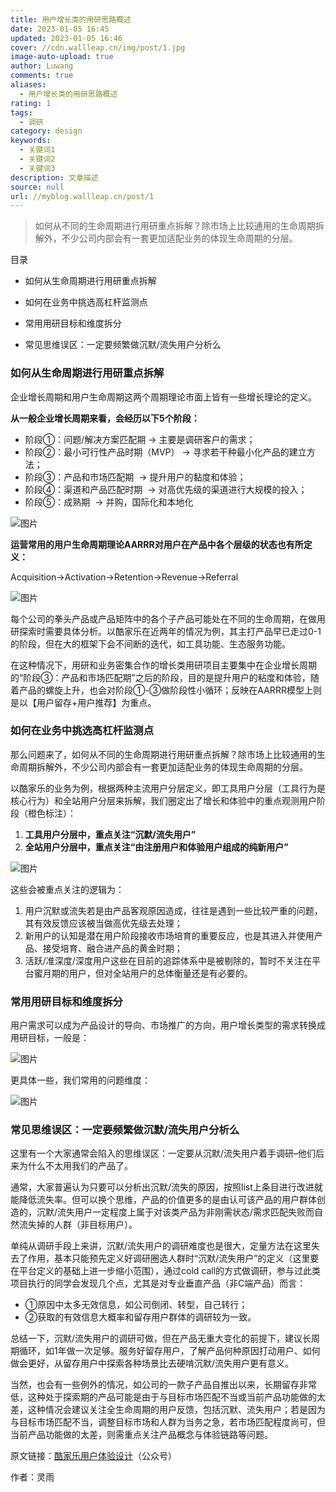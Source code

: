 ```yaml
---
title: 用户增长类的用研思路概述
date: 2023-01-05 16:45
updated: 2023-01-05 16:46
cover: //cdn.wallleap.cn/img/post/1.jpg
image-auto-upload: true
author: Luwang
comments: true
aliases:
  - 用户增长类的用研思路概述
rating: 1
tags:
  - 调研
category: design
keywords:
  - 关键词1
  - 关键词2
  - 关键词3
description: 文章描述
source: null
url: //myblog.wallleap.cn/post/1
---
```


> 如何从不同的生命周期进行用研重点拆解？除市场上比较通用的生命周期拆解外，不少公司内部会有一套更加适配业务的体现生命周期的分层。

目录

- 如何从生命周期进行用研重点拆解

- 如何在业务中挑选高杠杆监测点

- 常用用研目标和维度拆分

- 常见思维误区：一定要频繁做沉默/流失用户分析么

### **如何从生命周期进行用研重点拆解**

企业增长周期和用户生命周期这两个周期理论市面上皆有一些增长理论的定义。

**从一般企业增长周期来看，会经历以下5个阶段：**

- 阶段①：问题/解决方案匹配期 → 主要是调研客户的需求；
- 阶段②：最小可行性产品时期（MVP） → 寻求若干种最小化产品的建立方法；
- 阶段③：产品和市场匹配期  → 提升用户的黏度和体验；
- 阶段④：渠道和产品匹配时期  → 对高优先级的渠道进行大规模的投入；
- 阶段⑤：成熟期  → 并购，国际化和本地化

![图片](https://cdn.wallleap.cn/img/pic/illustrtion/202301051645970.jpeg)

**运营常用的用户生命周期理论AARRR对用户在产品中各个层级的状态也有所定义：**

Acquisition→Activation→Retention→Revenue→Referral

![图片](https://cdn.wallleap.cn/img/pic/illustrtion/202301051645971.jpeg)

每个公司的拳头产品或产品矩阵中的各个子产品可能处在不同的生命周期，在做用研探索时需要具体分析。以酷家乐在近两年的情况为例，其主打产品早已走过0-1的阶段，但在大的框架下会不间断的迭代，如工具功能、生态服务功能。

在这种情况下，用研和业务密集合作的增长类用研项目主要集中在企业增长周期的“阶段③：产品和市场匹配期”之后的阶段，目的是提升用户的粘度和体验，随着产品的螺旋上升，也会对阶段①-③做阶段性小循环；反映在AARRR模型上则是以【用户留存+用户推荐】为重点。

### **如何在业务中挑选高杠杆监测点**

那么问题来了，如何从不同的生命周期进行用研重点拆解？除市场上比较通用的生命周期拆解外，不少公司内部会有一套更加适配业务的体现生命周期的分层。

以酷家乐的业务为例，根据两种主流用户分层定义，即工具用户分层（工具行为是核心行为）和全站用户分层来拆解，我们圈定出了增长和体验中的重点观测用户阶段（橙色标注）：

1. **工具用户分层中，重点关注“沉默/流失用户”**
2. **全站用户分层中，重点关注“由注册用户和体验用户组成的纯新用户”**

![图片](https://cdn.wallleap.cn/img/pic/illustrtion/202301051645972.jpeg)

这些会被重点关注的逻辑为：

1. 用户沉默或流失若是由产品客观原因造成，往往是遇到一些比较严重的问题，其有效反馈应该被当做高优先级去处理；
2. 新用户的认知是潜在用户阶段接收市场培育的重要反应，也是其进入并使用产品、接受培育、融合进产品的黄金时期；
3. 活跃/准深度/深度用户这些在目前的追踪体系中是被剔除的，暂时不关注在平台蜜月期的用户，但对全站用户的总体衡量还是有必要的。

### **常用用研目标和维度拆分**

用户需求可以成为产品设计的导向、市场推广的方向，用户增长类型的需求转换成用研目标，一般是：

![图片](https://cdn.wallleap.cn/img/pic/illustrtion/202301051645973.jpeg)

更具体一些，我们常用的问题维度：

![图片](https://cdn.wallleap.cn/img/pic/illustrtion/202301051645974.jpeg)

### **常见思维误区：一定要频繁做沉默/流失用户分析么**

这里有一个大家通常会陷入的思维误区：一定要从沉默/流失用户着手调研–他们后来为什么不太用我们的产品了。

通常，大家普遍认为只要可以分析出沉默/流失的原因，按照list上条目进行改进就能降低流失率。但可以换个思维，产品的价值更多的是由认可该产品的用户群体创造的，沉默/流失用户一定程度上属于对该类产品为非刚需状态/需求匹配失败而自然流失掉的人群（非目标用户）。

单纯从调研手段上来讲，沉默/流失用户的调研难度也是很大，定量方法在这里失去了作用，基本只能预先定义好调研圈选人群时“沉默/流失用户”的定义（这里要在平台定义的基础上进一步缩小范围），通过cold call的方式做调研，参与过此类项目执行的同学会发现几个点，尤其是对专业垂直产品（非C端产品）而言：

- ①原因中太多无效信息，如公司倒闭、转型，自己转行；
- ②获取的有效信息大概率和留存用户群体的调研较为一致。

总结一下，沉默/流失用户的调研可做，但在产品无重大变化的前提下，建议长周期循环，如1年做一次足够。服务好留存用户，了解产品何种原因打动用户、如何做会更好，从留存用户中探索各种场景比去硬啃沉默/流失用户更有意义。

当然，也会有一些例外的情况，如公司的一款子产品自推出以来，长期留存非常低，这种处于探索期的产品可能是由于与目标市场匹配不当或当前产品功能做的太差，这种情况会建议关注全生命周期的用户反馈，包括沉默、流失用户；若是因为与目标市场匹配不当，调整目标市场和人群为当务之急，若市场匹配程度尚可，但当前产品功能做的太差，则需重点关注产品概念与体验链路等问题。

原文链接：[酷家乐用户体验设计](https://mp.weixin.qq.com/s/SdrPm-v6HX0EG0-5LeaBOg)（公众号）

作者：灵雨
